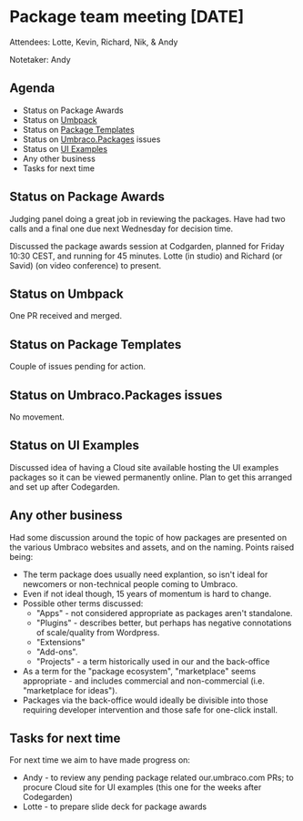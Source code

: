 # Package team meeting [DATE]

Attendees: Lotte, Kevin, Richard, Nik, & Andy

Notetaker: Andy

## Agenda

- Status on Package Awards
- Status on [Umbpack](https://github.com/umbraco/UmbPack)
- Status on [Package Templates](https://github.com/umbraco/Package.Templates)
- Status on [Umbraco.Packages](https://github.com/umbraco/Umbraco.Packages) issues
- Status on [UI Examples](https://github.com/umbraco/UI-Examples)
- Any other business
- Tasks for next time

## Status on Package Awards
Judging panel doing a great job in reviewing the packages.  Have had two calls and a final one due next Wednesday for decision time.

Discussed the package awards session at Codgarden, planned for Friday 10:30 CEST, and running for 45 minutes.  Lotte (in studio) and Richard (or Savid) (on video conference) to present.

## Status on Umbpack
One PR received and merged.

## Status on Package Templates
Couple of issues pending for action.

## Status on Umbraco.Packages issues
No movement.

## Status on UI Examples
Discussed idea of having a Cloud site available hosting the UI examples packages so it can be viewed permanently online.  Plan to get this arranged and set up after Codegarden.

## Any other business
Had some discussion around the topic of how packages are presented on the various Umbraco websites and assets, and on the naming.  Points raised being:

- The term package does usually need explantion, so isn't ideal for newcomers or non-technical people coming to Umbraco.
- Even if not ideal though, 15 years of momentum is hard to change.
- Possible other terms discussed:
    - "Apps" - not considered appropriate as packages aren't standalone.
    - "Plugins" - describes better, but perhaps has negative connotations of scale/quality from Wordpress.
    - "Extensions"
    - "Add-ons".
    - "Projects" - a term historically used in our and the back-office
- As a term for the "package ecosystem", "marketplace" seems appropriate - and includes commercial and non-commercial (i.e. "marketplace for ideas").
- Packages via the back-office would ideally be divisible into those requiring developer intervention and those safe for one-click install.

## Tasks for next time

For next time we aim to have made progress on:

* Andy - to review any pending package related our.umbraco.com PRs; to procure Cloud site for UI examples (this one for the weeks after Codegarden)
* Lotte - to prepare slide deck for package awards
